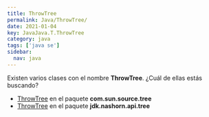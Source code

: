 ```yaml
---
title: ThrowTree
permalink: Java/ThrowTree/
date: 2021-01-04
key: JavaJava.T.ThrowTree
category: java
tags: ['java se']
sidebar: 
  nav: java
---
```


Existen varios clases con el nombre **ThrowTree**. ¿Cuál de ellas estás buscando?
<ul>
<li><a href="/Java/ThrowTree-com-sun-source-tree/">ThrowTree</a> en el paquete <strong>com.sun.source.tree</strong></li>
<li><a href="/Java/ThrowTree-jdk-nashorn-api-tree/">ThrowTree</a> en el paquete <strong>jdk.nashorn.api.tree</strong></li>
<ul>
